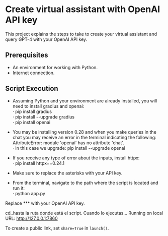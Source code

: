 # Create virtual assistant with OpenAI API key

This project explains the steps to take to create your virtual assistant and query GPT-4 with your OpenAI API key.

## Prerequisites
- An environment for working with Python.
- Internet connection.

## Script Execution
- Assuming Python and your environment are already installed, you will need to install gradius and openai:</br>
· pip install gradius</br>
· pip install --upgrade gradius</br>
· pip install openai

- You may be installing version 0.28 and when you make queries in the chat you may receive an error in the terminal indicating the following: AttributeError: module 'openai' has no attribute 'chat'.</br>
· In this case we upgrade: pip install --upgrade openai

- If you receive any type of error about the inputs, install httpx:</br>
· pip install httpx==0.24.1

- Make sure to replace the asterisks with your API key.

- From the terminal, navigate to the path where the script is located and run it:</br>
· python app.py



Replace *** with your OpenAI API key.

cd..hasta la ruta donde está el script.
Cuando lo ejecutas...
Running on local URL:  http://127.0.0.1:7860

To create a public link, set `share=True` in `launch()`.
